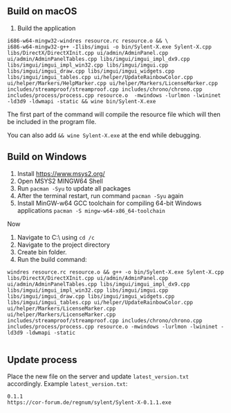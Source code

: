 ## Build on macOS

1. Build the application
```
i686-w64-mingw32-windres resource.rc resource.o && \
i686-w64-mingw32-g++ -Ilibs/imgui -o bin/Sylent-X.exe Sylent-X.cpp libs/DirectX/DirectXInit.cpp ui/admin/AdminPanel.cpp ui/admin/AdminPanelTables.cpp libs/imgui/imgui_impl_dx9.cpp libs/imgui/imgui_impl_win32.cpp libs/imgui/imgui.cpp libs/imgui/imgui_draw.cpp libs/imgui/imgui_widgets.cpp libs/imgui/imgui_tables.cpp ui/helper/UpdateRainbowColor.cpp ui/helper/Markers/HelpMarker.cpp ui/helper/Markers/LicenseMarker.cpp includes/streamproof/streamproof.cpp includes/chrono/chrono.cpp includes/process/process.cpp resource.o  -mwindows -lurlmon -lwininet -ld3d9 -ldwmapi -static && wine bin/Sylent-X.exe
```

The first part of the command will compile the resource file which will then be included in the program file.

You can also add ``&& wine Sylent-X.exe`` at the end while debugging.

## Build on Windows

1. Install https://www.msys2.org/
2. Open MSYS2 MINGW64 Shell
3. Run ``pacman -Syu`` to update all packages
4. After the terminal restart, run command ``pacman -Syu`` again
5. Install MinGW-w64 GCC toolchain for compiling 64-bit Windows applications
``pacman -S mingw-w64-x86_64-toolchain``

Now
1. Navigate to C:\ using ``cd /c``
2. Navigate to the project directory
3. Create bin folder.
4. Run the build command:
```
windres resource.rc resource.o && g++ -o bin/Sylent-X.exe Sylent-X.cpp libs/DirectX/DirectXInit.cpp ui/admin/AdminPanel.cpp ui/admin/AdminPanelTables.cpp libs/imgui/imgui_impl_dx9.cpp libs/imgui/imgui_impl_win32.cpp libs/imgui/imgui.cpp libs/imgui/imgui_draw.cpp libs/imgui/imgui_widgets.cpp libs/imgui/imgui_tables.cpp ui/helper/UpdateRainbowColor.cpp ui/helper/Markers/LicenseMarker.cpp ui/helper/Markers/LicenseMarker.cpp includes/streamproof/streamproof.cpp includes/chrono/chrono.cpp includes/process/process.cpp resource.o -mwindows -lurlmon -lwininet -ld3d9 -ldwmapi -static


```


## Update process

Place the new file on the server and update ``latest_version.txt`` accordingly. Example ``latest_version.txt``:

```
0.1.1
https://cor-forum.de/regnum/sylent/Sylent-X-0.1.1.exe
```
